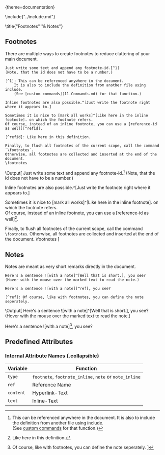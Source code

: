 {theme=documentation}

\include{"../include.md"}

\title{"Footnotes" "& Notes"}

## Footnotes

There are multiple ways to create footnotes to reduce cluttering of your main document.

```
Just write some text and append any footnote-id.[^1]
(Note, that the id does not have to be a number.)

[^1]: This can be referenced anywhere in the document.
    It is also to include the definition from another file using include.  
    (See [custom commands](11-Commands.md) for that function.)

Inline footnotes are also possible.^[Just write the footnote right where it appears to.]

Sometimes it is nice to [mark all works]^[Like here in the inline footnote]. on which the footnote refers.  
Of course, instead of an inline footnote, you can use a [reference-id as well][^refid].

[^refid]: Like here in this definition.

Finally, to flush all footnotes of the current scope, call the command `\footnotes`.
Otherwise, all footnotes are collected and inserted at the end of the document.
\footnotes
```
\Output[
Just write some text and append any footnote-id.[^1]
(Note, that the id does not have to be a number.)

[^1]: This can be referenced anywhere in the document.
    It is also to include the definition from another file using include.  
    (See [custom commands](11-Commands.md) for that function.)

Inline footnotes are also possible.^[Just write the footnote right where it appears to.]

Sometimes it is nice to [mark all works]^[Like here in the inline footnote]. on which the footnote refers.  
Of course, instead of an inline footnote, you can use a [reference-id as well][^refid].

[^refid]: Like here in this definition.

Finally, to flush all footnotes of the current scope, call the command `\footnotes`.
Otherwise, all footnotes are collected and inserted at the end of the document.
\footnotes
]



## Notes
Notes are meant as very short remarks directly in the document.

```
Here's a sentence ![with a note]^[Well that is short.], you see?  
(Hover with the mouse over the marked text to read the note.)

Here's a sentence ![with a note][^ref], you see?  

[^ref]: Of course, like with footnotes, you can define the note seperately.
```
\Output[
Here's a sentence ![with a note]^[Well that is short.], you see?  
(Hover with the mouse over the marked text to read the note.)

Here's a sentence ![with a note][^ref], you see?  

[^ref]: Of course, like with footnotes, you can define the note seperately.
]


## Predefined Attributes

### Internal Attribute Names {.collapsible}

| Variable | Function |
| --- | --- |
| `type` | `footnote`, `footnote_inline`, `note` or `note_inline` |
| `ref` | Reference Name |
| `content` | Hyperlink-Text |
| `text` | Inline-Text |
